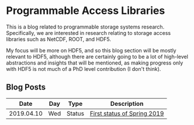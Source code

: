 # Programmable Access Libraries
This is a blog related to programmable storage systems research. Specifically, we are
interested in research relating to storage access libraries such as NetCDF, ROOT, and
HDF5.

My focus will be more on HDF5, and so this blog section will be mostly relevant to HDF5,
although there are certainly going to be a lot of high-level abstractions and insights
that will be mentioned, as making progress only with HDF5 is not much of a PhD level
contribution (I don't think).

## Blog Posts

| Date       | Day | Type   | Description                                         |
| ---------- | --- | ------ | --------------------------------------------------- |
| 2019.04.10 | Wed | Status | [First status of Spring 2019](2019.04.10.status.md) |

